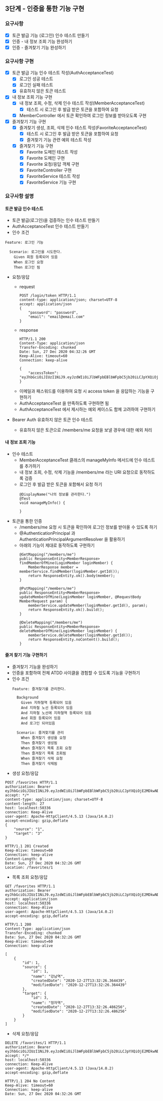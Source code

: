 ## 3단계 - 인증을 통한 기능 구현

### 요구사항
- [x] 토큰 발급 기능 (로그인) 인수 테스트 만들기
- [x] 인증 - 내 정보 조회 기능 완성하기
- [x] 인증 - 즐겨찾기 기능 완성하기

### 요구사항 구현
- [x] 토큰 발급 기능 인수 테스트 작성(AuthAcceptanceTest)
  - [x] 로그인 성공 테스트
  - [x] 로그인 실패 테스트
  - [x] 유효하지 않은 토큰 테스트
- [x] 내 정보 조회 기능 구현
  - [x] 내 정보 조회, 수정, 삭제 인수 테스트 작성(MemberAcceptanceTest)
    - [x] 테스트 시 로그인 후 발급 받은 토큰을 포함하여 요청
  - [x] MemberController 에서 토큰 확인하여 로그인 정보를 받아오도록 구현
- [x] 즐겨찾기 기능 구현
  - [x] 즐겨찾기 생성, 조회, 삭제 인수 테스트 작성(FavoriteAcceptanceTest)
    - [x] 테스트 시 로그인 후 발급 받은 토큰을 포함하여 요청
    - [x] 즐겨찾기 기능 관련 예외 테스트 작성
  - [x] 즐겨찾기 기능 구현
    - [x] Favorite 도메인 테스트 작성
    - [x] Favorite 도메인 구현
    - [x] Favorite 요청/응답 객체 구현
    - [x] FavoriteController 구현
    - [x] FavoriteService 테스트 작성
    - [x] FavoriteService 기능 구현

### 요구사항 설명
#### 토큰 발급 인수 테스트
* 토큰 발급(로그인)을 검증하는 인수 테스트 만들기
* AuthAcceptanceTest 인수 테스트 만들기
* 인수 조건
```
Feature: 로그인 기능

  Scenario: 로그인을 시도한다.
    Given 회원 등록되어 있음
    When 로그인 요청
    Then 로그인 됨
```
* 요청/응답
  * request
    ```
    POST /login/token HTTP/1.1
    content-type: application/json; charset=UTF-8
    accept: application/json
    {
        "password": "password",
        "email": "email@email.com"
    }
    ```
  * response
    ```
    HTTP/1.1 200 
    Content-Type: application/json
    Transfer-Encoding: chunked
    Date: Sun, 27 Dec 2020 04:32:26 GMT
    Keep-Alive: timeout=60
    Connection: keep-alive
    
    {
        "accessToken": "eyJhbGciOiJIUzI1NiJ9.eyJzdWIiOiJlbWFpbEBlbWFpbC5jb20iLCJpYXQiOjE2MDkwNDM1NDYsImV4cCI6MTYwOTA0NzE0Nn0.dwBfYOzG_4MXj48Zn5Nmc3FjB0OuVYyNzGqFLu52syY"
    }
    ```
  * 이메일과 패스워드를 이용하여 요청 시 access token 을 응답하는 기능을 구현하기
  * AuthAcceptanceTest 을 만족하도록 구현하면 됨
  * AuthAcceptanceTest 에서 제시하는 예외 케이스도 함께 고려하여 구현하기

* Bearer Auth 유효하지 않은 토큰 인수 테스트
  * 유효하지 않은 토큰으로 /members/me 요청을 보낼 경우에 대한 예외 처리

#### 내 정보 조회 기능
* 인수 테스트
  * MemberAcceptanceTest 클래스의 manageMyInfo 메서드에 인수 테스트를 추가하기
  * 내 정보 조회, 수정, 삭제 기능을 /members/me 라는 URI 요청으로 동작하도록 검증
  * 로그인 후 발급 받은 토큰을 포함해서 요청 하기
    ```
    @DisplayName("나의 정보를 관리한다.")
    @Test
    void manageMyInfo() {
    
    }  
    ```
* 토큰을 통한 인증
  * /members/me 요청 시 토큰을 확인하여 로그인 정보를 받아올 수 있도록 하기
  * @AuthenticationPrincipal 과 AuthenticationPrincipalArgumentResolver 을 활용하기
  * 아래의 기능이 제대로 동작하도록 구현하기
    ```
    @GetMapping("/members/me")
    public ResponseEntity<MemberResponse> findMemberOfMine(LoginMember loginMember) {
        MemberResponse member = memberService.findMember(loginMember.getId());
        return ResponseEntity.ok().body(member);
    }
    
    @PutMapping("/members/me")
    public ResponseEntity<MemberResponse> updateMemberOfMine(LoginMember loginMember, @RequestBody MemberRequest param) {
        memberService.updateMember(loginMember.getId(), param);
        return ResponseEntity.ok().build();
    }
    
    @DeleteMapping("/members/me")
    public ResponseEntity<MemberResponse> deleteMemberOfMine(LoginMember loginMember) {
        memberService.deleteMember(loginMember.getId());
        return ResponseEntity.noContent().build();
    }
    ```

#### 즐겨 찾기 기능 구현하기
* 즐겨찾기 기능을 완성하기
* 인증을 포함하여 전체 ATDD 사이클을 경험할 수 있도록 기능을 구현하기
* 인수 조건
    ```
    Feature: 즐겨찾기를 관리한다.
    
      Background 
        Given 지하철역 등록되어 있음
        And 지하철 노선 등록되어 있음
        And 지하철 노선에 지하철역 등록되어 있음
        And 회원 등록되어 있음
        And 로그인 되어있음
    
      Scenario: 즐겨찾기를 관리
        When 즐겨찾기 생성을 요청
        Then 즐겨찾기 생성됨
        When 즐겨찾기 목록 조회 요청
        Then 즐겨찾기 목록 조회됨
        When 즐겨찾기 삭제 요청
        Then 즐겨찾기 삭제됨
    ```
* 생성 요청/응답
```
POST /favorites HTTP/1.1
authorization: Bearer eyJhbGciOiJIUzI1NiJ9.eyJzdWIiOiJlbWFpbEBlbWFpbC5jb20iLCJpYXQiOjE2MDkwNDM1NDYsImV4cCI6MTYwOTA0NzE0Nn0.dwBfYOzG_4MXj48Zn5Nmc3FjB0OuVYyNzGqFLu52syY
accept: */*
content-type: application/json; charset=UTF-8
content-length: 27
host: localhost:50336
connection: Keep-Alive
user-agent: Apache-HttpClient/4.5.13 (Java/14.0.2)
accept-encoding: gzip,deflate
{
    "source": "1",
    "target": "3"
}

HTTP/1.1 201 Created
Keep-Alive: timeout=60
Connection: keep-alive
Content-Length: 0
Date: Sun, 27 Dec 2020 04:32:26 GMT
Location: /favorites/1
```
* 목록 조회 요청/응답
```
GET /favorites HTTP/1.1
authorization: Bearer eyJhbGciOiJIUzI1NiJ9.eyJzdWIiOiJlbWFpbEBlbWFpbC5jb20iLCJpYXQiOjE2MDkwNDM1NDYsImV4cCI6MTYwOTA0NzE0Nn0.dwBfYOzG_4MXj48Zn5Nmc3FjB0OuVYyNzGqFLu52syY
accept: application/json
host: localhost:50336
connection: Keep-Alive
user-agent: Apache-HttpClient/4.5.13 (Java/14.0.2)
accept-encoding: gzip,deflate

HTTP/1.1 200 
Content-Type: application/json
Transfer-Encoding: chunked
Date: Sun, 27 Dec 2020 04:32:26 GMT
Keep-Alive: timeout=60
Connection: keep-alive

[
    {
        "id": 1,
        "source": {
            "id": 1,
            "name": "강남역",
            "createdDate": "2020-12-27T13:32:26.364439",
            "modifiedDate": "2020-12-27T13:32:26.364439"
        },
        "target": {
            "id": 3,
            "name": "정자역",
            "createdDate": "2020-12-27T13:32:26.486256",
            "modifiedDate": "2020-12-27T13:32:26.486256"
        }
    }
]
```
* 삭제 요청/응답
```
DELETE /favorites/1 HTTP/1.1
authorization: Bearer eyJhbGciOiJIUzI1NiJ9.eyJzdWIiOiJlbWFpbEBlbWFpbC5jb20iLCJpYXQiOjE2MDkwNDM1NDYsImV4cCI6MTYwOTA0NzE0Nn0.dwBfYOzG_4MXj48Zn5Nmc3FjB0OuVYyNzGqFLu52syY
accept: */*
host: localhost:50336
connection: Keep-Alive
user-agent: Apache-HttpClient/4.5.13 (Java/14.0.2)
accept-encoding: gzip,deflate

HTTP/1.1 204 No Content
Keep-Alive: timeout=60
Connection: keep-alive
Date: Sun, 27 Dec 2020 04:32:26 GMT
```